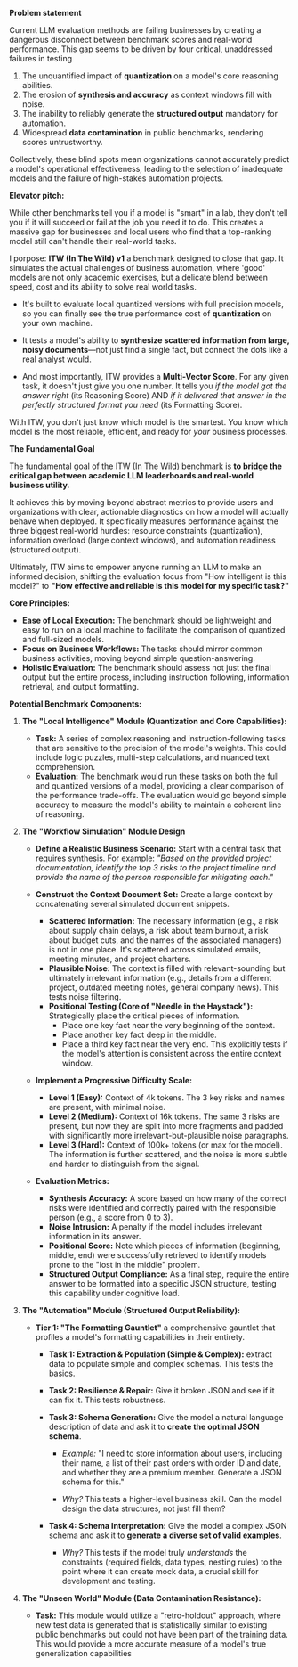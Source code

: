 **Problem statement**

Current LLM evaluation methods are failing businesses by creating a dangerous disconnect between benchmark scores and real-world performance. This gap seems to be driven by four critical, unaddressed failures in testing
1. The unquantified impact of **quantization** on a model's core reasoning abilities.
2. The erosion of **synthesis and accuracy** as context windows fill with noise.
3. The inability to reliably generate the **structured output** mandatory for automation.
4. Widespread **data contamination** in public benchmarks, rendering scores untrustworthy.

Collectively, these blind spots mean organizations cannot accurately predict a model's operational effectiveness, leading to the selection of inadequate models and the failure of high-stakes automation projects.

**Elevator pitch:**

While other benchmarks tell you if a model is "smart" in a lab, they don't tell you if it will succeed or fail at the job you need it to do. This creates a massive gap for businesses and local users who find that a top-ranking model still can't handle their real-world tasks.

I porpose: **ITW (In The Wild) v1** a benchmark designed to close that gap. It simulates the actual challenges of business automation, where 'good' models are not only academic exercises, but a delicate blend between speed, cost and its ability to solve real world tasks.

* It's built to evaluate local quantized versions with full precision models, so you can finally see the true performance cost of **quantization** on your own machine.

* It tests a model's ability to **synthesize scattered information from large, noisy documents**—not just find a single fact, but connect the dots like a real analyst would.

* And most importantly, ITW provides a **Multi-Vector Score**. For any given task, it doesn't just give you one number. It tells you *if the model got the answer right* (its Reasoning Score) AND *if it delivered that answer in the perfectly structured format you need* (its Formatting Score).

With ITW, you don't just know which model is the smartest. You know which model is the most reliable, efficient, and ready for *your* business processes.

**The Fundamental Goal**

The fundamental goal of the ITW (In The Wild) benchmark is **to bridge the critical gap between academic LLM leaderboards and real-world business utility.**

It achieves this by moving beyond abstract metrics to provide users and organizations with clear, actionable diagnostics on how a model will actually behave when deployed. It specifically measures performance against the three biggest real-world hurdles: resource constraints (quantization), information overload (large context windows), and automation readiness (structured output).

Ultimately, ITW aims to empower anyone running an LLM to make an informed decision, shifting the evaluation focus from "How intelligent is this model?" to **"How effective and reliable is this model for my specific task?"**

**Core Principles:**

*   **Ease of Local Execution:** The benchmark should be lightweight and easy to run on a local machine to facilitate the comparison of quantized and full-sized models.
*   **Focus on Business Workflows:** The tasks should mirror common business activities, moving beyond simple question-answering.
*   **Holistic Evaluation:** The benchmark should assess not just the final output but the entire process, including instruction following, information retrieval, and output formatting.

**Potential Benchmark Components:**

1.  **The "Local Intelligence" Module (Quantization and Core Capabilities):**
    *   **Task:** A series of complex reasoning and instruction-following tasks that are sensitive to the precision of the model's weights. This could include logic puzzles, multi-step calculations, and nuanced text comprehension.
    *   **Evaluation:** The benchmark would run these tasks on both the full and quantized versions of a model, providing a clear comparison of the performance trade-offs. The evaluation would go beyond simple accuracy to measure the model's ability to maintain a coherent line of reasoning.

2.  **The "Workflow Simulation" Module Design**

    *   **Define a Realistic Business Scenario:** Start with a central task that requires synthesis. For example: *"Based on the provided project documentation, identify the top 3 risks to the project timeline and provide the name of the person responsible for mitigating each."*

    *   **Construct the Context Document Set:** Create a large context by concatenating several simulated document snippets.
	    *   **Scattered Information:** The necessary information (e.g., a risk about supply chain delays, a risk about team burnout, a risk about budget cuts, and the names of the associated managers) is not in one place. It's scattered across simulated emails, meeting minutes, and project charters.
	    *   **Plausible Noise:** The context is filled with relevant-sounding but ultimately irrelevant information (e.g., details from a different project, outdated meeting notes, general company news). This tests noise filtering.
	    *   **Positional Testing (Core of "Needle in the Haystack"):** Strategically place the critical pieces of information.
	        *   Place one key fact near the very beginning of the context.
	        *   Place another key fact deep in the middle.
	        *   Place a third key fact near the very end.
        This explicitly tests if the model's attention is consistent across the entire context window.

    *   **Implement a Progressive Difficulty Scale:**
	    *   **Level 1 (Easy):** Context of 4k tokens. The 3 key risks and names are present, with minimal noise.
	    *   **Level 2 (Medium):** Context of 16k tokens. The same 3 risks are present, but now they are split into more fragments and padded with significantly more irrelevant-but-plausible noise paragraphs.
	    *   **Level 3 (Hard):** Context of 100k+ tokens (or max for the model). The information is further scattered, and the noise is more subtle and harder to distinguish from the signal.

    *   **Evaluation Metrics:**
	    *   **Synthesis Accuracy:** A score based on how many of the correct risks were identified and correctly paired with the responsible person (e.g., a score from 0 to 3).
	    *   **Noise Intrusion:** A penalty if the model includes irrelevant information in its answer.
	    *   **Positional Score:** Note which pieces of information (beginning, middle, end) were successfully retrieved to identify models prone to the "lost in the middle" problem.
	    *   **Structured Output Compliance:** As a final step, require the entire answer to be formatted into a specific JSON structure, testing this capability under cognitive load.

3.  **The "Automation" Module (Structured Output Reliability):**
    *   **Tier 1: "The Formatting Gauntlet"** 
    a comprehensive gauntlet that profiles a model's formatting capabilities in their entirety.

  

	    *   **Task 1: Extraction & Population (Simple & Complex):** extract data to populate simple and complex schemas. This tests the basics.

	    *   **Task 2: Resilience & Repair:** Give it broken JSON and see if it can fix it. This tests robustness.

	    *   **Task 3: Schema Generation:** Give the model a natural language description of data and ask it to **create the optimal JSON schema**.

			* *Example:* "I need to store information about users, including their name, a list of their past orders with order ID and date, and whether they are a premium member. Generate a JSON schema for this."

			* *Why?* This tests a higher-level business skill. Can the model design the data structures, not just fill them?

		* **Task 4: Schema Interpretation:** Give the model a complex JSON schema and ask it to **generate a diverse set of valid examples**.

			* *Why?* This tests if the model truly *understands* the constraints (required fields, data types, nesting rules) to the point where it can create mock data, a crucial skill for development and testing.

4.  **The "Unseen World" Module (Data Contamination Resistance):**
    *   **Task:** This module would utilize a "retro-holdout" approach, where new test data is generated that is statistically similar to existing public benchmarks but could not have been part of the training data. This would provide a more accurate measure of a model's true generalization capabilities
